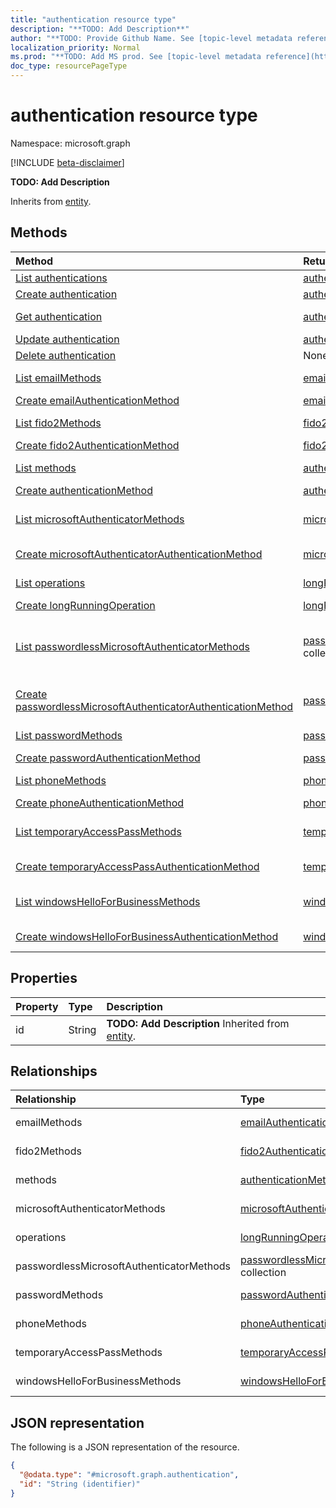 ```yaml
---
title: "authentication resource type"
description: "**TODO: Add Description**"
author: "**TODO: Provide Github Name. See [topic-level metadata reference](https://msgo.azurewebsites.net/add/document/guidelines/metadata.html#topic-level-metadata)**"
localization_priority: Normal
ms.prod: "**TODO: Add MS prod. See [topic-level metadata reference](https://msgo.azurewebsites.net/add/document/guidelines/metadata.html#topic-level-metadata)**"
doc_type: resourcePageType
---
```


# authentication resource type

Namespace: microsoft.graph

[!INCLUDE [beta-disclaimer](../../includes/beta-disclaimer.md)]

**TODO: Add Description**


Inherits from [entity](../resources/entity.md).

## Methods
|Method|Return type|Description|
|:---|:---|:---|
|[List authentications](../api/authentication-list.md)|[authentication](../resources/authentication.md) collection|Get a list of the [authentication](../resources/authentication.md) objects and their properties.|
|[Create authentication](../api/authentication-create.md)|[authentication](../resources/authentication.md)|Create a new [authentication](../resources/authentication.md) object.|
|[Get authentication](../api/authentication-get.md)|[authentication](../resources/authentication.md)|Read the properties and relationships of an [authentication](../resources/authentication.md) object.|
|[Update authentication](../api/authentication-update.md)|[authentication](../resources/authentication.md)|Update the properties of an [authentication](../resources/authentication.md) object.|
|[Delete authentication](../api/authentication-delete.md)|None|Deletes an [authentication](../resources/authentication.md) object.|
|[List emailMethods](../api/authentication-list-emailmethods.md)|[emailAuthenticationMethod](../resources/emailauthenticationmethod.md) collection|Get the emailAuthenticationMethod resources from the emailMethods navigation property.|
|[Create emailAuthenticationMethod](../api/authentication-post-emailmethods.md)|[emailAuthenticationMethod](../resources/emailauthenticationmethod.md)|Create a new emailAuthenticationMethod object.|
|[List fido2Methods](../api/authentication-list-fido2methods.md)|[fido2AuthenticationMethod](../resources/fido2authenticationmethod.md) collection|Get the fido2AuthenticationMethod resources from the fido2Methods navigation property.|
|[Create fido2AuthenticationMethod](../api/authentication-post-fido2methods.md)|[fido2AuthenticationMethod](../resources/fido2authenticationmethod.md)|Create a new fido2AuthenticationMethod object.|
|[List methods](../api/authentication-list-methods.md)|[authenticationMethod](../resources/authenticationmethod.md) collection|Get the authenticationMethod resources from the methods navigation property.|
|[Create authenticationMethod](../api/authentication-post-methods.md)|[authenticationMethod](../resources/authenticationmethod.md)|Create a new authenticationMethod object.|
|[List microsoftAuthenticatorMethods](../api/authentication-list-microsoftauthenticatormethods.md)|[microsoftAuthenticatorAuthenticationMethod](../resources/microsoftauthenticatorauthenticationmethod.md) collection|Get the microsoftAuthenticatorAuthenticationMethod resources from the microsoftAuthenticatorMethods navigation property.|
|[Create microsoftAuthenticatorAuthenticationMethod](../api/authentication-post-microsoftauthenticatormethods.md)|[microsoftAuthenticatorAuthenticationMethod](../resources/microsoftauthenticatorauthenticationmethod.md)|Create a new microsoftAuthenticatorAuthenticationMethod object.|
|[List operations](../api/authentication-list-operations.md)|[longRunningOperation](../resources/longrunningoperation.md) collection|Get the longRunningOperation resources from the operations navigation property.|
|[Create longRunningOperation](../api/authentication-post-operations.md)|[longRunningOperation](../resources/longrunningoperation.md)|Create a new longRunningOperation object.|
|[List passwordlessMicrosoftAuthenticatorMethods](../api/authentication-list-passwordlessmicrosoftauthenticatormethods.md)|[passwordlessMicrosoftAuthenticatorAuthenticationMethod](../resources/passwordlessmicrosoftauthenticatorauthenticationmethod.md) collection|Get the passwordlessMicrosoftAuthenticatorAuthenticationMethod resources from the passwordlessMicrosoftAuthenticatorMethods navigation property.|
|[Create passwordlessMicrosoftAuthenticatorAuthenticationMethod](../api/authentication-post-passwordlessmicrosoftauthenticatormethods.md)|[passwordlessMicrosoftAuthenticatorAuthenticationMethod](../resources/passwordlessmicrosoftauthenticatorauthenticationmethod.md)|Create a new passwordlessMicrosoftAuthenticatorAuthenticationMethod object.|
|[List passwordMethods](../api/authentication-list-passwordmethods.md)|[passwordAuthenticationMethod](../resources/passwordauthenticationmethod.md) collection|Get the passwordAuthenticationMethod resources from the passwordMethods navigation property.|
|[Create passwordAuthenticationMethod](../api/authentication-post-passwordmethods.md)|[passwordAuthenticationMethod](../resources/passwordauthenticationmethod.md)|Create a new passwordAuthenticationMethod object.|
|[List phoneMethods](../api/authentication-list-phonemethods.md)|[phoneAuthenticationMethod](../resources/phoneauthenticationmethod.md) collection|Get the phoneAuthenticationMethod resources from the phoneMethods navigation property.|
|[Create phoneAuthenticationMethod](../api/authentication-post-phonemethods.md)|[phoneAuthenticationMethod](../resources/phoneauthenticationmethod.md)|Create a new phoneAuthenticationMethod object.|
|[List temporaryAccessPassMethods](../api/authentication-list-temporaryaccesspassmethods.md)|[temporaryAccessPassAuthenticationMethod](../resources/temporaryaccesspassauthenticationmethod.md) collection|Get the temporaryAccessPassAuthenticationMethod resources from the temporaryAccessPassMethods navigation property.|
|[Create temporaryAccessPassAuthenticationMethod](../api/authentication-post-temporaryaccesspassmethods.md)|[temporaryAccessPassAuthenticationMethod](../resources/temporaryaccesspassauthenticationmethod.md)|Create a new temporaryAccessPassAuthenticationMethod object.|
|[List windowsHelloForBusinessMethods](../api/authentication-list-windowshelloforbusinessmethods.md)|[windowsHelloForBusinessAuthenticationMethod](../resources/windowshelloforbusinessauthenticationmethod.md) collection|Get the windowsHelloForBusinessAuthenticationMethod resources from the windowsHelloForBusinessMethods navigation property.|
|[Create windowsHelloForBusinessAuthenticationMethod](../api/authentication-post-windowshelloforbusinessmethods.md)|[windowsHelloForBusinessAuthenticationMethod](../resources/windowshelloforbusinessauthenticationmethod.md)|Create a new windowsHelloForBusinessAuthenticationMethod object.|

## Properties
|Property|Type|Description|
|:---|:---|:---|
|id|String|**TODO: Add Description** Inherited from [entity](../resources/entity.md).|

## Relationships
|Relationship|Type|Description|
|:---|:---|:---|
|emailMethods|[emailAuthenticationMethod](../resources/emailauthenticationmethod.md) collection|**TODO: Add Description**|
|fido2Methods|[fido2AuthenticationMethod](../resources/fido2authenticationmethod.md) collection|**TODO: Add Description**|
|methods|[authenticationMethod](../resources/authenticationmethod.md) collection|**TODO: Add Description**|
|microsoftAuthenticatorMethods|[microsoftAuthenticatorAuthenticationMethod](../resources/microsoftauthenticatorauthenticationmethod.md) collection|**TODO: Add Description**|
|operations|[longRunningOperation](../resources/longrunningoperation.md) collection|**TODO: Add Description**|
|passwordlessMicrosoftAuthenticatorMethods|[passwordlessMicrosoftAuthenticatorAuthenticationMethod](../resources/passwordlessmicrosoftauthenticatorauthenticationmethod.md) collection|**TODO: Add Description**|
|passwordMethods|[passwordAuthenticationMethod](../resources/passwordauthenticationmethod.md) collection|**TODO: Add Description**|
|phoneMethods|[phoneAuthenticationMethod](../resources/phoneauthenticationmethod.md) collection|**TODO: Add Description**|
|temporaryAccessPassMethods|[temporaryAccessPassAuthenticationMethod](../resources/temporaryaccesspassauthenticationmethod.md) collection|**TODO: Add Description**|
|windowsHelloForBusinessMethods|[windowsHelloForBusinessAuthenticationMethod](../resources/windowshelloforbusinessauthenticationmethod.md) collection|**TODO: Add Description**|

## JSON representation
The following is a JSON representation of the resource.
<!-- {
  "blockType": "resource",
  "keyProperty": "id",
  "@odata.type": "microsoft.graph.authentication",
  "baseType": "microsoft.graph.entity",
  "openType": false
}
-->
``` json
{
  "@odata.type": "#microsoft.graph.authentication",
  "id": "String (identifier)"
}
```

